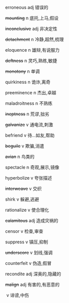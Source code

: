 erroneous		adj		错误的

~~mounting~~		n		底托,上马,假设

~~inconclusive~~		adj		非决定性

~~detachment~~		n		冷静,超然,梳理

eloquence		n		雄辩,有说服力

~~deftness~~		n		灵巧,熟练,敏捷

~~monotony~~		n		单调

quirkiness		n		诡诈,离奇

preeminence		n		杰出,卓越

maladroitness		n		不熟练

~~ineptness~~		n		荒谬,拙劣

~~galvanize~~		v		通电流,刺激

befriend		v		待...如友,帮助

~~beguile~~		v		欺骗,消遣

~~avian~~		n		鸟类的

spectacle		n		奇观,展示,镜像

hyperbolize		v		夸张描述

~~interweave~~		v		交织

shirk		v		躲避,逃避

rationalize		v		使合理化

~~calamitous~~		adj		造成灾祸的

censor		v		检查,审查

suppress		v		镇压,抑制

~~underscore~~		v		划线,强调

counterfeit		v		伪造,假冒	

recondite		adj		深奥的,隐藏的

~~malign~~		adj		有害的,有恶意的

​			v		诽谤,中伤